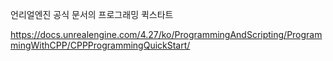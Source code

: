 언리얼엔진 공식 문서의 프로그래밍 퀵스타트

https://docs.unrealengine.com/4.27/ko/ProgrammingAndScripting/ProgrammingWithCPP/CPPProgrammingQuickStart/

